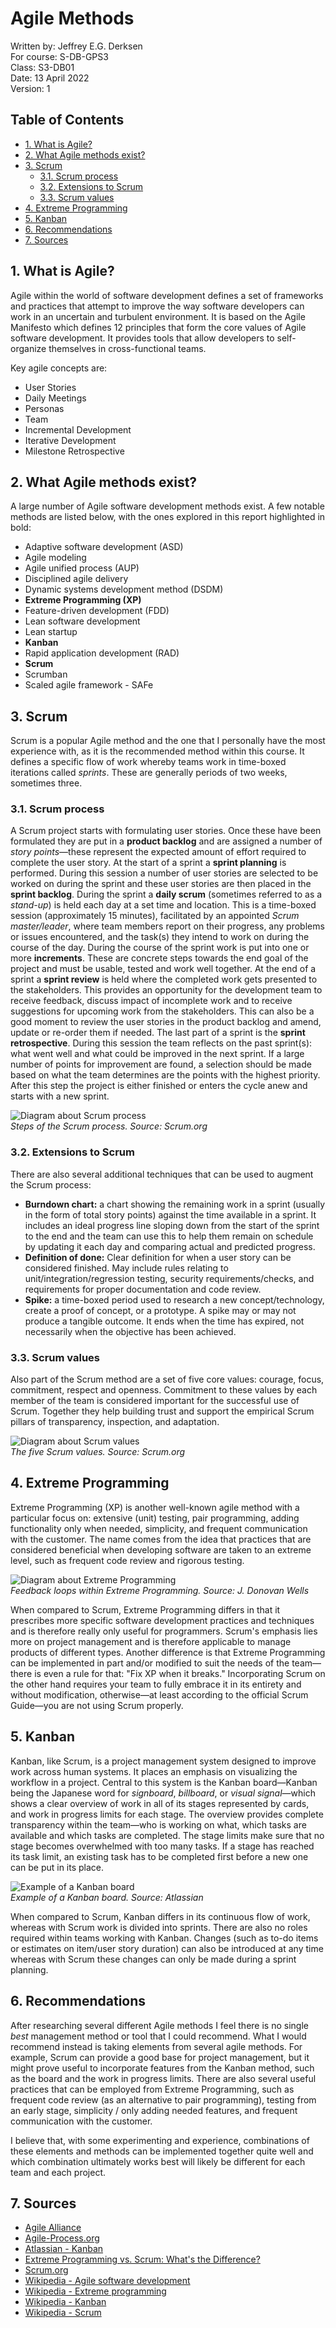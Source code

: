 <!-- omit in toc -->
# Agile Methods

Written by: Jeffrey E.G. Derksen  
For course: S-DB-GPS3  
Class: S3-DB01  
Date: 13 April 2022  
Version: 1  

<!-- omit in toc -->
## Table of Contents
- [1. What is Agile?](#1-what-is-agile)
- [2. What Agile methods exist?](#2-what-agile-methods-exist)
- [3. Scrum](#3-scrum)
  - [3.1. Scrum process](#31-scrum-process)
  - [3.2. Extensions to Scrum](#32-extensions-to-scrum)
  - [3.3. Scrum values](#33-scrum-values)
- [4. Extreme Programming](#4-extreme-programming)
- [5. Kanban](#5-kanban)
- [6. Recommendations](#6-recommendations)
- [7. Sources](#7-sources)

## 1. What is Agile?

Agile within the world of software development defines a set of frameworks and practices that attempt to improve the way software developers can work in an uncertain and turbulent environment. It is based on the Agile Manifesto which defines 12 principles that form the core values of Agile software development. It provides tools that allow developers to self-organize themselves in cross-functional teams.

Key agile concepts are:

- User Stories
- Daily Meetings
- Personas
- Team
- Incremental Development
- Iterative Development
- Milestone Retrospective

## 2. What Agile methods exist?

A large number of Agile software development methods exist. A few notable methods are listed below, with the ones explored in this report highlighted in bold:

- Adaptive software development (ASD)
- Agile modeling
- Agile unified process (AUP)
- Disciplined agile delivery
- Dynamic systems development method (DSDM)
- **Extreme Programming (XP)**
- Feature-driven development (FDD)
- Lean software development
- Lean startup
- **Kanban**
- Rapid application development (RAD)
- **Scrum**
- Scrumban
- Scaled agile framework - SAFe

## 3. Scrum

Scrum is a popular Agile method and the one that I personally have the most experience with, as it is the recommended method within this course. It defines a specific flow of work whereby teams work in time-boxed iterations called *sprints*. These are generally periods of two weeks, sometimes three.

### 3.1. Scrum process

A Scrum project starts with formulating user stories. Once these have been formulated they are put in a **product backlog** and are assigned a number of *story points*—these represent the expected amount of effort required to complete the user story. At the start of a sprint a **sprint planning** is performed. During this session a number of user stories are selected to be worked on during the sprint and these user stories are then placed in the **sprint backlog**. During the sprint a **daily scrum** (sometimes referred to as a *stand-up*) is held each day at a set time and location. This is a time-boxed session (approximately 15 minutes), facilitated by an appointed *Scrum master/leader*, where team members report on their progress, any problems or issues encountered, and the task(s) they intend to work on during the course of the day. During the course of the sprint work is put into one or more **increments**. These are concrete steps towards the end goal of the project and must be usable, tested and work well together. At the end of a sprint a **sprint review** is held where the completed work gets presented to the stakeholders. This provides an opportunity for the development team to receive feedback, discuss impact of incomplete work and to receive suggestions for upcoming work from the stakeholders. This can also be a good moment to review the user stories in the product backlog and amend, update or re-order them if needed. The last part of a sprint is the **sprint retrospective**. During this session the team reflects on the past sprint(s): what went well and what could be improved in the next sprint. If a large number of points for improvement are found, a selection should be made based on what the team determines are the points with the highest priority. After this step the project is either finished or enters the cycle anew and starts with a new sprint.

![Diagram about Scrum process](../images/scrum_process.png)  
*Steps of the Scrum process. Source: Scrum.org*

### 3.2. Extensions to Scrum

There are also several additional techniques that can be used to augment the Scrum process:

- **Burndown chart:** a chart showing the remaining work in a sprint (usually in the form of total story points) against the time available in a sprint. It includes an ideal progress line sloping down from the start of the sprint to the end and the team can use this to help them remain on schedule by updating it each day and comparing actual and predicted progress.
- **Definition of done:** Clear definition for when a user story can be considered finished. May include rules relating to unit/integration/regression testing, security requirements/checks, and requirements for proper documentation and code review.
- **Spike:** a time-boxed period used to research a new concept/technology, create a proof of concept, or a prototype. A spike may or may not produce a tangible outcome. It ends when the time has expired, not necessarily when the objective has been achieved.

### 3.3. Scrum values

Also part of the Scrum method are a set of five core values: courage, focus, commitment, respect and openness. Commitment to these values by each member of the team is considered important for the successful use of Scrum. Together they help building trust and support the empirical Scrum pillars of transparency, inspection, and adaptation.

![Diagram about Scrum values](../images/scrum_values.png)  
*The five Scrum values. Source: Scrum.org*

## 4. Extreme Programming

Extreme Programming (XP) is another well-known agile method with a particular focus on: extensive (unit) testing, pair programming, adding functionality only when needed, simplicity, and frequent communication with the customer. The name comes from the idea that practices that are considered beneficial when developing software are taken to an extreme level, such as frequent code review and rigorous testing.

![Diagram about Extreme Programming](../images/XP-feedback.gif)  
*Feedback loops within Extreme Programming. Source: J. Donovan Wells*

When compared to Scrum, Extreme Programming differs in that it prescribes more specific software development practices and techniques and is therefore really only useful for programmers. Scrum's emphasis lies more on project management and is therefore applicable to manage products of different types. Another difference is that Extreme Programming can be implemented in part and/or modified to suit the needs of the team—there is even a rule for that: "Fix XP when it breaks." Incorporating Scrum on the other hand requires your team to fully embrace it in its entirety and without modification, otherwise—at least according to the official Scrum Guide—you are not using Scrum properly.

## 5. Kanban

Kanban, like Scrum, is a project management system designed to improve work across human systems. It places an emphasis on visualizing the workflow in a project. Central to this system is the Kanban board—Kanban being the Japanese word for *signboard*, *billboard*, or *visual signal*—which shows a clear overview of work in all of its stages represented by cards, and work in progress limits for each stage. The overview provides complete transparency within the team—who is working on what, which tasks are available and which tasks are completed. The stage limits make sure that no stage becomes overwhelmed with too many tasks. If a stage has reached its task limit, an existing task has to be completed first before a new one can be put in its place.

![Example of a Kanban board](../images/agile_kanban_board.png)  
*Example of a Kanban board. Source: Atlassian*

When compared to Scrum, Kanban differs in its continuous flow of work, whereas with Scrum work is divided into sprints. There are also no roles required within teams working with Kanban. Changes (such as to-do items or estimates on item/user story duration) can also be introduced at any time whereas with Scrum these changes can only be made during a sprint planning.

## 6. Recommendations

After researching several different Agile methods I feel there is no single *best* management method or tool that I could recommend. What I would recommend instead is taking elements from several agile methods. For example, Scrum can provide a good base for project management, but it might prove useful to incorporate features from the Kanban method, such as the board and the work in progress limits. There are also several useful practices that can be employed from Extreme Programming, such as frequent code review (as an alternative to pair programming), testing from an early stage, simplicity / only adding needed features, and frequent communication with the customer.

I believe that, with some experimenting and experience, combinations of these elements and methods can be implemented together quite well and which combination ultimately works best will likely be different for each team and each project.

## 7. Sources

- [Agile Alliance](https://www.agilealliance.org)
- [Agile-Process.org](http://www.agile-process.org)
- [Atlassian - Kanban](https://www.atlassian.com/agile/kanban)
- [Extreme Programming vs. Scrum: What's the Difference?](https://www.coscreen.co/blog/extreme-programming-vs-scrum-difference)
- [Scrum.org](https://www.scrum.org)
- [Wikipedia - Agile software development](https://en.wikipedia.org/wiki/Agile_software_development)
- [Wikipedia - Extreme programming](https://en.wikipedia.org/wiki/Extreme_programming)
- [Wikipedia - Kanban](https://en.wikipedia.org/wiki/Kanban_(development))
- [Wikipedia - Scrum](https://en.wikipedia.org/wiki/Scrum_(software_development))
